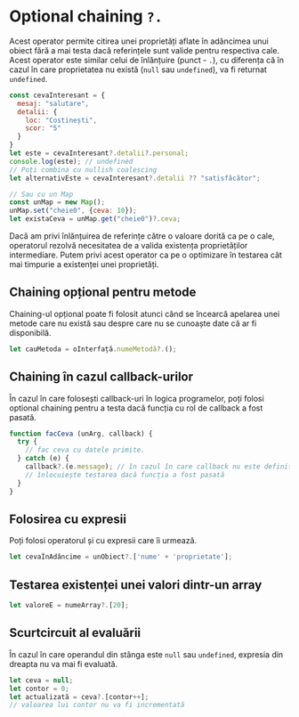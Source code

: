 # Optional chaining `?.`

Acest operator permite citirea unei proprietăți aflate în adâncimea unui obiect fără a mai testa dacă referințele sunt valide pentru respectiva cale. Acest operator este similar celui de înlănțuire (punct - `.`), cu diferența că în cazul în care proprietatea nu există (`null` sau `undefined`), va fi returnat `undefined`.

```javascript
const cevaInteresant = {
  mesaj: "salutare",
  detalii: {
    loc: "Costinești",
    scor: "5"
  }
}
let este = cevaInteresant?.detalii?.personal;
console.log(este); // undefined
// Poți combina cu nullish coalescing
let alternativEste = cevaInteresant?.detalii ?? "satisfăcător";

// Sau cu un Map
const unMap = new Map();
unMap.set("cheie0", {ceva: 10});
let existaCeva = unMap.get("cheie0")?.ceva;
```

Dacă am privi înlănțuirea de referințe către o valoare dorită ca pe o cale, operatorul rezolvă necesitatea de a valida existența proprietăților intermediare. Putem privi acest operator ca pe o optimizare în testarea cât mai timpurie a existenței unei proprietăți.

## Chaining opțional pentru metode

Chaining-ul opțional poate fi folosit atunci când se încearcă apelarea unei metode care nu există sau despre care nu se cunoaște date că ar fi disponibilă.

```javascript
let cauMetoda = oInterfață.numeMetodă?.();
```

## Chaining în cazul callback-urilor

În cazul în care folosești callback-uri în logica programelor, poți folosi optional chaining pentru a testa dacă funcția cu rol de callback a fost pasată.

```javascript
function facCeva (unArg, callback) {
  try {
    // fac ceva cu datele primite.
  } catch (e) {
    callback?.(e.message); // în cazul în care callback nu este definită, nu este ridicată nicio excepție.
    // înlocuiește testarea dacă funcția a fost pasată
  }
}
```

## Folosirea cu expresii

Poți folosi operatorul și cu expresii care îi urmează.

```javascript
let cevaÎnAdâncime = unObiect?.['nume' + 'proprietate'];
```

## Testarea existenței unei valori dintr-un array

```javascript
let valoreE = numeArray?.[20];
```

## Scurtcircuit al evaluării

În cazul în care operandul din stânga este `null` sau `undefined`, expresia din dreapta nu va mai fi evaluată.

```javascript
let ceva = null;
let contor = 0;
let actualizată = ceva?.[contor++];
// valoarea lui contor nu va fi incrementată
```
